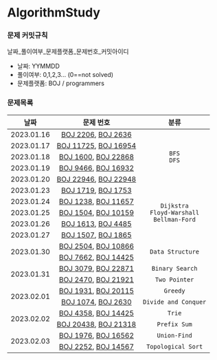 # AlgorithmStudy
### 문제 커밋규칙
날짜_풀이여부_문제플랫폼_문제번호_커밋아이디
- 날짜: YYMMDD
- 풀이여부: 0,1,2,3... (0==not solved)
- 문제플랫폼: BOJ / programmers

### 문제목록
<table>
<thead>
  <th scope="col">날짜</th>
  <th scope="col">문제 번호</th>
  <th scope="col">분류</th>
</thead>
<tbody>
  <tr align="center">
    <td>2023.01.16</td>
    <td><a href="https://www.acmicpc.net/problem/2206">BOJ 2206</a>, <a href="https://www.acmicpc.net/problem/2636">BOJ 2636</a></td>
    <td rowspan="5"><code>BFS</code><br><code>DFS</code></td>
  </tr>
  <tr align="center">
    <td>2023.01.17</td>
    <td><a href="https://www.acmicpc.net/problem/11725">BOJ 11725</a>, <a href="https://www.acmicpc.net/problem/16954">BOJ 16954</a></td>
  </tr>
  <tr align="center">
    <td>2023.01.18</td>
    <td><a href="https://www.acmicpc.net/problem/1600">BOJ 1600</a>, <a href="https://www.acmicpc.net/problem/22868">BOJ 22868</a></td>
  </tr>
  <tr align="center">
    <td>2023.01.19</td>
    <td><a href="https://www.acmicpc.net/problem/9466">BOJ 9466</a>, <a href="https://www.acmicpc.net/problem/16932">BOJ 16932</a></td>
  </tr>
  <tr align="center">
    <td>2023.01.20</td>
    <td><a href="https://www.acmicpc.net/problem/22946">BOJ 22946</a>, <a href="https://www.acmicpc.net/problem/22948">BOJ 22948</a></td>
  </tr>
  <tr align="center">
    <td>2023.01.23</td>
    <td><a href="https://www.acmicpc.net/problem/1719">BOJ 1719</a>, <a href="https://www.acmicpc.net/problem/1753">BOJ 1753</a></td>
    <td rowspan="5"><code>Dijkstra</code><br><code>Floyd-Warshall</code><br><code>Bellman-Ford</code></td>
  </tr>
  <tr align="center">
    <td>2023.01.24</td>
    <td><a href="https://www.acmicpc.net/problem/1238">BOJ 1238</a>, <a href="https://www.acmicpc.net/problem/11657">BOJ 11657</a></td>
  </tr>
  <tr align="center">
    <td>2023.01.25</td>
    <td><a href="https://www.acmicpc.net/problem/1504">BOJ 1504</a>, <a href="https://www.acmicpc.net/problem/10159">BOJ 10159</a></td>
  </tr>
  <tr align="center">
    <td>2023.01.26</td>
    <td><a href="https://www.acmicpc.net/problem/1613">BOJ 1613</a>, <a href="https://www.acmicpc.net/problem/4485">BOJ 4485</a></td>
  </tr>
  <tr align="center">
    <td>2023.01.27</td>
    <td><a href="https://www.acmicpc.net/problem/1507">BOJ 1507</a>, <a href="https://www.acmicpc.net/problem/1865">BOJ 1865</a></td>
  </tr>
  <tr align="center">
    <td rowspan="2">2023.01.30</td>
    <td><a href="https://www.acmicpc.net/problem/2504">BOJ 2504</a>, <a href="https://www.acmicpc.net/problem/10866">BOJ 10866</a></td>
    <td rowspan="2"><code>Data Structure</code></td>
  </tr>
  <tr align="center">
    <td><a href="https://www.acmicpc.net/problem/7662">BOJ 7662</a>, <a href="https://www.acmicpc.net/problem/14425">BOJ 14425</a></td>
  </tr>
  <tr align="center">
    <td rowspan="2">2023.01.31</td>
    <td><a href="https://www.acmicpc.net/problem/3079">BOJ 3079</a>, <a href="https://www.acmicpc.net/problem/22871">BOJ 22871</a></td>
    <td><code>Binary Search</code></td>
  </tr>
  <tr align="center">
    <td><a href="https://www.acmicpc.net/problem/2470">BOJ 2470</a>, <a href="https://www.acmicpc.net/problem/21921">BOJ 21921</a></td>
    <td><code>Two Pointer</code></td>
  </tr>
  <tr align="center">
    <td rowspan="2">2023.02.01</td>
    <td><a href="https://www.acmicpc.net/problem/1931">BOJ 1931</a>, <a href="https://www.acmicpc.net/problem/20115">BOJ 20115</a></td>
    <td><code>Greedy</code></td>
  </tr>
  <tr align="center">
    <td><a href="https://www.acmicpc.net/problem/1074">BOJ 1074</a>, <a href="https://www.acmicpc.net/problem/2630">BOJ 2630</a></td>
    <td><code>Divide and Conquer</code></td>
  </tr>
  <tr align="center">
    <td rowspan="2">2023.02.02</td>
    <td><a href="https://www.acmicpc.net/problem/4358">BOJ 4358</a>, <a href="https://www.acmicpc.net/problem/14425">BOJ 14425</a></td>
    <td><code>Trie</code></td>
  </tr>
  <tr align="center">
    <td><a href="https://www.acmicpc.net/problem/20438">BOJ 20438</a>, <a href="https://www.acmicpc.net/problem/21318">BOJ 21318</a></td>
    <td><code>Prefix Sum</code></td>
  </tr>
  <tr align="center">
    <td rowspan="2">2023.02.03</td>
    <td><a href="https://www.acmicpc.net/problem/1976">BOJ 1976</a>, <a href="https://www.acmicpc.net/problem/16562">BOJ 16562</a></td>
    <td><code>Union-Find</code></td>
  </tr>
  <tr align="center">
    <td><a href="https://www.acmicpc.net/problem/2252">BOJ 2252</a>, <a href="https://www.acmicpc.net/problem/14567">BOJ 14567</a></td>
    <td><code>Topological Sort</code></td>
  </tr>
</tbody>
</table>


